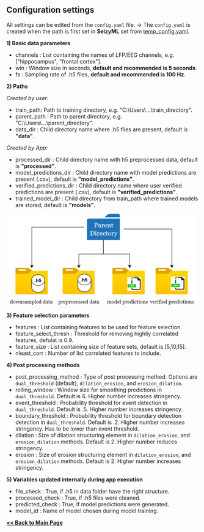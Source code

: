 ## Configuration settings

All settings can be edited from the `config.yaml` file.
-> The `config.yaml` is created when the path is first set in **SeizyML** set from [temp_config.yaml](/temp_config.yaml).

**1) Basic data parameters**
- channels : List containing the names of LFP/EEG channels, e.g. ["hippocampus", "frontal cortex"].
- win : Window size in seconds, **default and recommended is 5 seconds**.
- fs : Sampling rate of .h5 files, **default and recommended is 100 Hz**.

**2) Paths**

*Created by user:*
- train_path: Path to training directory, e.g. "C:\\Users\\...\\train_directory".
- parent_path : Path to parent directory, e.g. "C:\\Users\\...\\parent_directory".
- data_dir : Child directory name where .h5 files are present, default is **"data"**.
  
*Created by App:*
- processed_dir : Child directory name with h5 preprocessed data, default is **"processed"**.
- model_predictions_dir : Child directory name with model predictions are present (.csv), default is **"model_predictions"**.
- verified_predictions_dir : Child directory name where user verified predictions are present (.csv), default is **"verified_predictions"**.
- trained_model_dir : Child directory from train_path where trained models are stored, default is **"models"**.

<img src="configuration_paths.png" width="500">

**3) Feature selection parameters**
- features : List containing features to be used for feature selection.
- feature_select_thresh : Threshold for removing highlly correlated features, defulat is 0.9.
- feature_size : List containing size of feature sets, default is [5,10,15].
- nleast_corr : Number of list correlated features to include.

**4) Post processing methods**
- post_processing_method : Type of post processing method. Options are `dual_threshold` (default), `dilation_erosion`, and `erosion_dilation`.
- rolling_window : Window size for smoothing predictions in `dual_threshold`. Default is 6. Higher number increases stringency.
- event_threshold : Probability threshold for event detection in `dual_threshold`. Default is .5. Higher number increases stringency.
- boundary_threshold : Probability threshold for boundary detection detection in `dual_threshold`. Default is .2. Higher number increases stringency. Has to be lower than event threshold.
- dilation : Size of dilation structuring element in `dilation_erosion`, and `erosion_dilation` methods. Default is 2. Higher number reduces stringency.
- erosion : Size of erosion structuring element in `dilation_erosion`, and `erosion_dilation` methods. Default is 2. Higher number increases stringency.

**5) Variables updated internally during app execution**
- file_check : True, if .h5 in data folder have the right structure.
- processed_check : True, if .h5 files were cleaned.
- predicted_check : True, if model predictions were generated.
- model_id : Name of model chosen during model training.
   
**[<< Back to Main Page](/README.md)**
